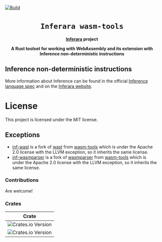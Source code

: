 [![Build](https://github.com/Inferara/inf-wasm-tools/actions/workflows/build.yml/badge.svg?branch=main)](https://github.com/Inferara/inf-wasm-tools/actions/workflows/build.yml)
<div align="center">
  <h1><code>Inferara wasm-tools</code></h1>

<strong><a href="https://inferara.com/">Inferara</a> project</strong>

  <p>
    <strong>A Rust toolset for working with WebAssembly and its extension with Inference non-deterministic instructions</strong>
  </p>

</div>

## Inference non-deterministic instructions

More information about Inference can be found in the official [Inference language spec](https://github.com/Inferara/inference-language-spec) and on the [Inferara website](https://www.inferara.com).


# License

This project is licensed under the MIT license.

## Exceptions

- [inf-wast](./inf-wast/) is a fork of [wast](https://github.com/bytecodealliance/wasm-tools/tree/main/crates/wast) from [wasm-tools](https://github.com/bytecodealliance/wasm-tools/tree/main) which is under the Apache 2.0 license with the LLVM exception, so it inherits the same license.
- [inf-wasmparser](./inf-wasmparser/) is a fork of [wasmparser](https://github.com/bytecodealliance/wasm-tools/tree/main/crates/wasmparser) from [wasm-tools](https://github.com/bytecodealliance/wasm-tools/tree/main) which is under the Apache 2.0 license with the LLVM exception, so it inherits the same license.

### Contributions

Are welcome!

### Crates

| Crate |
| ------- |
| ![Crates.io Version](https://img.shields.io/crates/v/inf-wast?label=inf-wast) |
| ![Crates.io Version](https://img.shields.io/crates/v/inf-wast?label=inf-wast) |
